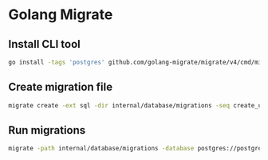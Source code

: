 # Golang Migrate

## Install CLI tool

```bash
go install -tags 'postgres' github.com/golang-migrate/migrate/v4/cmd/migrate@latest
```

## Create migration file

```bash
migrate create -ext sql -dir internal/database/migrations -seq create_users_table
```

## Run migrations

```bash
migrate -path internal/database/migrations -database postgres://postgres:password@localhost:5432/postgres?sslmode=disable up
```